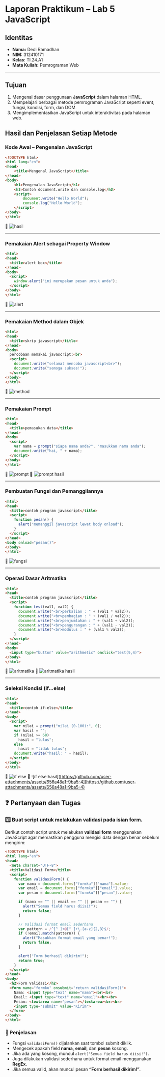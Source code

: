 #  Laporan Praktikum – **Lab 5 JavaScript**

##  Identitas

* **Nama:** Dedi Ramadhan
* **NIM:** 312410171
* **Kelas:** TI.24.A1
* **Mata Kuliah:** Pemrograman Web

---

##  Tujuan

1. Mengenal dasar penggunaan **JavaScript** dalam halaman HTML.
2. Mempelajari berbagai metode pemrograman JavaScript seperti event, fungsi, kondisi, form, dan DOM.
3. Mengimplementasikan JavaScript untuk interaktivitas pada halaman web.


##  Hasil dan Penjelasan Setiap Metode

###  **Kode Awal – Pengenalan JavaScript**

```html
<!DOCTYPE html> 
<html lang="en"> 
<head> 
    <title>Mengenal JavaScript</title> 
</head> 
<body> 
    <h1>Pengenalan JavaScript</h1> 
    <h3>Contoh document.write dan console.log</h3> 
    <script> 
        document.write("Hello World");
        console.log("Hello World"); 
    </script> 
</body> 
</html> 
```

📸 ![hasil](https://github.com/user-attachments/assets/2298f43c-fafa-4423-8da2-35b518c0afe7)

---

###  **Pemakaian Alert sebagai Property Window**

```html
<html>
<head>
  <title>alert box</title>
</head>
<body>
  <script>
    window.alert("ini merupakan pesan untuk anda");
  </script>
</body>
</html>
```

📸 ![alert](https://github.com/user-attachments/assets/14cd59b2-07ff-4fc1-a283-9d128a674dcb)

---

###  **Pemakaian Method dalam Objek**

```html
<html>
<head>
  <title>skrip javascript</title>
</head>
<body>
  percobaan memakai javascript:<br>
  <script>
    document.write("selamat mencoba javascript<br>");
    document.write("semoga sukses!");
  </script>
</body>
</html>
```

📸 ![method](https://github.com/user-attachments/assets/a272a9b1-c3c8-49da-80e4-e9a8a4989d7d)

---

###  **Pemakaian Prompt**

```html
<html>
<head>
  <title>pemasukan data</title>
</head>
<body>
  <script>
    var nama = prompt("siapa nama anda?", "masukkan nama anda");
    document.write("hai, " + nama);
  </script>
</body>
</html>
```

📸 ![prompt](https://github.com/user-attachments/assets/34a43891-99a5-45b6-b903-c6ee72dd97c1)
📸 ![prompt hasil](https://github.com/user-attachments/assets/6cda65c2-a5ab-4e94-9b3f-9b99c9e68561)

---

###  **Pembuatan Fungsi dan Pemanggilannya**

```html
<html>
<head>
  <title>contoh program javascript</title>
  <script>
    function pesan() {
      alert("memanggil javascript lewat body onload");
    }
  </script>
</head>
<body onload="pesan()">
</body>
</html>
```

📸 ![fungsi](https://github.com/user-attachments/assets/a1437187-926b-4509-9837-77918c3a3878)

---

###  **Operasi Dasar Aritmatika**

```html
<html>
<head>
  <title>contoh program javascript</title>
  <script>
    function test(val1, val2) {
      document.write("<br>perkalian : " + (val1 * val2));
      document.write("<br>pembagian : " + (val1 / val2));
      document.write("<br>penjumlahan : " + (val1 + val2));
      document.write("<br>pengurangan : " + (val1 - val2));
      document.write("<br>modulus : " + (val1 % val2));
    }
  </script>
</head>
<body>
  <input type="button" value="arithmetic" onclick="test(9,4)">
</body>
</html>
```

📸 ![aritmatika](https://github.com/user-attachments/assets/9ab8c25c-1413-402a-a3ab-799f20d39a99)
📸 ![aritmatika hasil](https://github.com/user-attachments/assets/2b3fa261-9ee9-46dc-9f72-6bbad22d1d0d)

---

###  **Seleksi Kondisi (if...else)**

```html
<html>
<head>
  <title>contoh if-else</title>
</head>
<body>
  <script>
    var nilai = prompt("nilai (0-100):", 0);
    var hasil = "";
    if (nilai >= 60)
      hasil = "lulus";
    else
      hasil = "tidak lulus";
    document.write("hasil: " + hasil);
  </script>
</body>
</html>
```

📸 ![if else](https://github.com/user-attachments/assets/c9d88feb-93f6-4bb3-b913-49292b5475c7)
📸 ![if else hasil]([https://github.com/user-attachments/assets/656a48a1-9ba5-4](https://github.com/user-attachments/assets/656a48a1-9ba5-4)

## ❓ Pertanyaan dan Tugas

### 1️⃣ Buat script untuk melakukan validasi pada isian form.

Berikut contoh script untuk melakukan **validasi form** menggunakan JavaScript agar memastikan pengguna mengisi data dengan benar sebelum mengirim:

```html
<!DOCTYPE html>
<html lang="en">
<head>
  <meta charset="UTF-8">
  <title>Validasi Form</title>
  <script>
    function validasiForm() {
      var nama = document.forms["formku"]["nama"].value;
      var email = document.forms["formku"]["email"].value;
      var pesan = document.forms["formku"]["pesan"].value;

      if (nama == "" || email == "" || pesan == "") {
        alert("Semua field harus diisi!");
        return false;
      }

      // Validasi format email sederhana
      var pattern = /^[^ ]+@[^ ]+\.[a-z]{2,3}$/;
      if (!email.match(pattern)) {
        alert("Masukkan format email yang benar!");
        return false;
      }

      alert("Form berhasil dikirim!");
      return true;
    }
  </script>
</head>
<body>
  <h2>Form Validasi</h2>
  <form name="formku" onsubmit="return validasiForm()">
    Nama: <input type="text" name="nama"><br><br>
    Email: <input type="text" name="email"><br><br>
    Pesan: <textarea name="pesan"></textarea><br><br>
    <input type="submit" value="Kirim">
  </form>
</body>
</html>
```

### 📘 Penjelasan

* Fungsi `validasiForm()` dijalankan saat tombol submit diklik.
* Mengecek apakah field **nama**, **email**, dan **pesan** kosong.
* Jika ada yang kosong, muncul `alert("Semua field harus diisi!")`.
* Juga dilakukan validasi sederhana untuk format email menggunakan **RegEx**.
* Jika semua valid, akan muncul pesan **“Form berhasil dikirim!”**.



